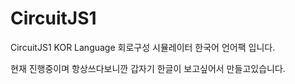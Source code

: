 # CircuitJS1
CircuitJS1 KOR Language
회로구성 시뮬레이터 한국어 언어팩 입니다.

현재 진행중이며 항상쓰다보니깐 갑자기 한글이 보고싶어서 만들고있습니다.

